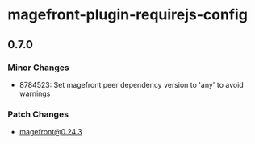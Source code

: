 # magefront-plugin-requirejs-config

## 0.7.0

### Minor Changes

- 8784523: Set magefront peer dependency version to 'any' to avoid warnings

### Patch Changes

- magefront@0.24.3
